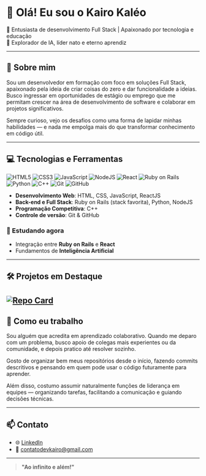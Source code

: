 # 👋 Olá! Eu sou o Kairo Kaléo

🎯 Entusiasta de desenvolvimento Full Stack | Apaixonado por tecnologia e educação  
🧠 Explorador de IA, líder nato e eterno aprendiz

---

## 🚀 Sobre mim

Sou um desenvolvedor em formação com foco em soluções Full Stack, apaixonado pela ideia de criar coisas do zero e dar funcionalidade a ideias. Busco ingressar em oportunidades de estágio ou emprego que me permitam crescer na área de desenvolvimento de software e colaborar em projetos significativos.

Sempre curioso, vejo os desafios como uma forma de lapidar minhas habilidades — e nada me empolga mais do que transformar conhecimento em código útil.

---

## 💻 Tecnologias e Ferramentas

![HTML5](https://img.shields.io/badge/HTML5-E34F26?style=for-the-badge&logo=html5&logoColor=white)
![CSS3](https://img.shields.io/badge/CSS3-1572B6?style=for-the-badge&logo=css3&logoColor=white)
![JavaScript](https://img.shields.io/badge/JavaScript-F7DF1E?style=for-the-badge&logo=javascript&logoColor=black)
![NodeJS](https://img.shields.io/badge/Node.js-339933?style=for-the-badge&logo=node.js&logoColor=white)
![React](https://img.shields.io/badge/React-20232A?style=for-the-badge&logo=react&logoColor=61DAFB)
![Ruby on Rails](https://img.shields.io/badge/Ruby_on_Rails-CC0000?style=for-the-badge&logo=ruby-on-rails&logoColor=white)
![Python](https://img.shields.io/badge/Python-3776AB?style=for-the-badge&logo=python&logoColor=white)
![C++](https://img.shields.io/badge/C++-00599C?style=for-the-badge&logo=c%2B%2B&logoColor=white)
![Git](https://img.shields.io/badge/Git-F05032?style=for-the-badge&logo=git&logoColor=white)
![GitHub](https://img.shields.io/badge/GitHub-181717?style=for-the-badge&logo=github&logoColor=white)

- **Desenvolvimento Web**: HTML, CSS, JavaScript, ReactJS
- **Back-end e Full Stack**: Ruby on Rails (stack favorita), Python, NodeJS
- **Programação Competitiva**: C++
- **Controle de versão**: Git & GitHub

### 📘 Estudando agora
- Integração entre **Ruby on Rails** e **React**
- Fundamentos de **Inteligência Artificial**

---

## 🛠 Projetos em Destaque

[![Repo Card](https://github-readme-stats.vercel.app/api/pin/?username=DeveloperKairo&repo=Aura_ChatBot&bg_color=000&border_color=30A3DC&show_icons=true&icon_color=30A3DC&title_color=E94D5F&text_color=FFF)](https://github.com/SEUUSERNAME/SEUREPOSITORIO)
---

## 🧭 Como eu trabalho

Sou alguém que acredita em aprendizado colaborativo. Quando me deparo com um problema, busco apoio de colegas mais experientes ou da comunidade, e depois pratico até resolver sozinho.

Gosto de organizar bem meus repositórios desde o início, fazendo commits descritivos e pensando em quem pode usar o código futuramente para aprender.

Além disso, costumo assumir naturalmente funções de liderança em equipes — organizando tarefas, facilitando a comunicação e guiando decisões técnicas.

---

## 📫 Contato

- 🌐 [LinkedIn](https://www.linkedin.com/in/devkairo/)
- 📧 contatodevkairo@gmail.com

---

> **"Ao infinito e além!"**
